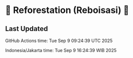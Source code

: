 
# 🌳 Reforestation (Reboisasi) 🌲

## Last Updated

GitHub Actions time: Tue Sep  9 09:24:39 UTC 2025

Indonesia/Jakarta time: Tue Sep  9 16:24:39 WIB 2025
